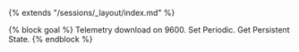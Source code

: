 {% extends "/sessions/_layout/index.md" %}

{% block goal %}
Telemetry download on 9600. Set Periodic. Get Persistent State.
{% endblock %}
